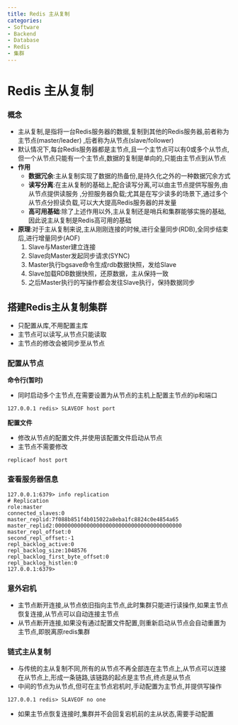 ```yaml
---
title: Redis 主从复制
categories:
- Software
- Backend
- Database
- Redis
- 集群
---
```

# Redis 主从复制

### 概念

- 主从复制,是指将一台Redis服务器的数据,复制到其他的Redis服务器,前者称为主节点(master/leader) ,后者称为从节点(slave/follower)
- 默认情况下,每台Redis服务器都是主节点,且一个主节点可以有0或多个从节点,但一个从节点只能有一个主节点,数据的复制是单向的,只能由主节点到从节点
- **作用**
    - **数据冗余**:主从复制实现了数据的热备份,是持久化之外的一种数据冗余方式
    - **读写分离**:在主从复制的基础上,配合读写分离,可以由主节点提供写服务,由从节点提供读服务 ,分担服务器负载;尤其是在写少读多的场景下,通过多个从节点分担读负载,可以大大提高Redis服务器的并发量
    - **高可用基础**:除了上述作用以外,主从复制还是哨兵和集群能够实施的基础,因此说主从复制是Redis高可用的基础
- **原理**:对于主从复制来说,主从刚刚连接的时候,进行全量同步(RDB),全同步结束后,进行增量同步(AOF)
    1. Slave与Master建立连接
    2. Slave向Master发起同步请求(SYNC)
    3. Master执行bgsave命令生成rdb数据快照，发给Slave
    4. Slave加载RDB数据快照，还原数据，主从保持一致
    5. 之后Master执行的写操作都会发往Slave执行，保持数据同步

## 搭建Redis主从复制集群

- 只配置从库,不用配置主库
- 主节点可以读写,从节点只能读取
- 主节点的修改会被同步至从节点

### 配置从节点

**命令行(暂时)**

- 同时启动多个主节点,在需要设置为从节点的主机上配置主节点的ip和端口

```
127.0.0.1 redis> SLAVEOF host port
```

**配置文件**

- 修改从节点的配置文件,并使用该配置文件启动从节点
- 主节点不需要修改

```
replicaof host port
```

### 查看服务器信息

```
127.0.0.1:6379> info replication
# Replication
role:master
connected_slaves:0
master_replid:7f088b851f4b015022a8eba1fc8824c0e4854a65
master_replid2:0000000000000000000000000000000000000000
master_repl_offset:0
second_repl_offset:-1
repl_backlog_active:0
repl_backlog_size:1048576
repl_backlog_first_byte_offset:0
repl_backlog_histlen:0
127.0.0.1:6379>
```

### 意外宕机

- 主节点断开连接,从节点依旧指向主节点,此时集群只能进行读操作,如果主节点恢复连接,从节点可以自动连接主节点
- 从节点断开连接,如果没有通过配置文件配置,则重新启动从节点会自动重置为主节点,即脱离原redis集群

### 链式主从复制

- 与传统的主从复制不同,所有的从节点不再全部连在主节点上,从节点可以连接在从节点上,形成一条链路,该链路的起点是主节点,终点是从节点
- 中间的节点为从节点,但可在主节点宕机时,手动配置为主节点,并提供写操作

```
127.0.0.1 redis> SLAVEOF no one
```

- 如果主节点恢复连接时,集群并不会回复宕机前的主从状态,需要手动配置